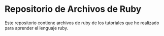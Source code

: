 # Repositorio de Archivos de Ruby

Este repositorio contiene archivos de ruby de los tutoriales que he realizado 
para aprender el lenguaje ruby.
